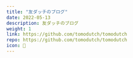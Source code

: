 ```yaml
---
title: "友ダッチのブログ"
date: 2022-05-13
description: 友ダッチのブログ
weight: 1
link: https://github.com/tomodutch/tomodutch
repo: https://github.com/tomodutch/tomodutch
icon: 📝
---
```

